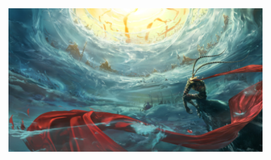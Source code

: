 
<img  src="https://github.com/VGEAREN/VGEAREN/blob/main/%E5%A4%A7%E5%9C%A3%E5%BD%92%E6%9D%A5.jpg?raw=true">


